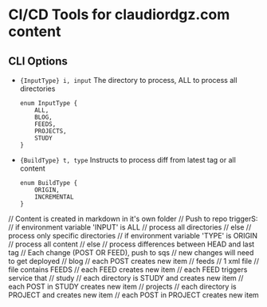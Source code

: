 # CI/CD Tools for claudiordgz.com content

## CLI Options

  - `{InputType} i, input` The directory to process, ALL to process all directories
    ```
	enum InputType {
		ALL,
		BLOG,
		FEEDS,
		PROJECTS,
		STUDY
	}
	```

  - `{BuildType} t, type` Instructs to process diff from latest tag or all content
	```
	enum BuildType {
		ORIGIN,
		INCREMENTAL
	} 
	```

// Content is created in markdown in it's own folder
// Push to repo triggerS:
// if environment variable 'INPUT' is ALL
//      process all directories
// else
//      process only specific directories
// if environment variable 'TYPE' is ORIGIN
//      process all content
// else
//      process differences between HEAD and last tag
// Each change (POST OR FEED), push to sqs
// new changes will need to get deployed
// blog
//  each POST creates new item
// feeds
//  1 xml file
//  file contains FEEDS
//  each FEED creates new item
//  each FEED triggers service that 
// study
//  each directory is STUDY and creates new item
//  each POST in STUDY creates new item
// projects
//  each directory is PROJECT and creates new item
//  each POST in PROJECT creates new item